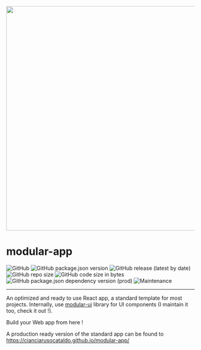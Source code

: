 <div align="center">
<img width="600px" alt="" src="https://user-images.githubusercontent.com/47371276/148469432-a9014ca5-32ff-49c7-8f30-a69b3a528006.png" />
</div>
  
# modular-app

![GitHub](https://img.shields.io/github/license/CianciarusoCataldo/modular-app?color=dark&label=%20license) 
![GitHub package.json version](https://img.shields.io/github/package-json/v/CianciarusoCataldo/modular-app?label=Latest%20version)
![GitHub release (latest by date)](https://img.shields.io/github/v/release/CianciarusoCataldo/modular-app?label=Stable%20release)
![GitHub repo size](https://img.shields.io/github/repo-size/CianciarusoCataldo/modular-app)
![GitHub code size in bytes](https://img.shields.io/github/languages/code-size/CianciarusoCataldo/modular-app?label=Code%20size) 
![GitHub package.json dependency version (prod)](https://img.shields.io/github/package-json/dependency-version/CianciarusoCataldo/modular-app/react?label=React%20version)
![Maintenance](https://img.shields.io/maintenance/yes/2022?label=Maintanined)

--- 

An optimized and ready to use React app, a standard template for most projects. Internally, use [modular-ui](https://github.com/CianciarusoCataldo/modular-ui) library for UI components (I maintain it too, check it out !).

Build your Web app from here !

A production ready version of the standard app can be found to https://cianciarusocataldo.github.io/modular-app/

